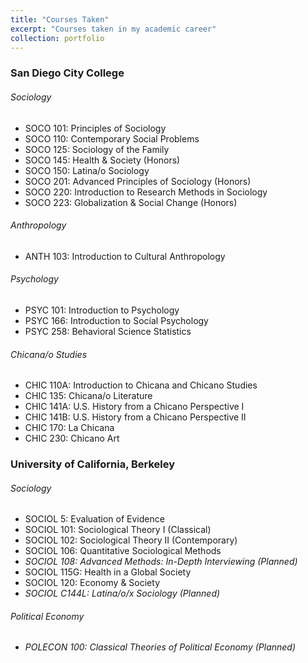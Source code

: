 ```yaml
---
title: "Courses Taken"
excerpt: "Courses taken in my academic career"
collection: portfolio
---
```


### San Diego City College
###### Sociology
- SOCO 101: Principles of Sociology
- SOCO 110: Contemporary Social Problems
- SOCO 125: Sociology of the Family
- SOCO 145: Health & Society (Honors)
- SOCO 150: Latina/o Sociology
- SOCO 201: Advanced Principles of Sociology (Honors)
- SOCO 220: Introduction to Research Methods in Sociology
- SOCO 223: Globalization & Social Change (Honors)

###### Anthropology
- ANTH 103: Introduction to Cultural Anthropology

###### Psychology
- PSYC 101: Introduction to Psychology
- PSYC 166: Introduction to Social Psychology
- PSYC 258: Behavioral Science Statistics

###### Chicana/o Studies
- CHIC 110A: Introduction to Chicana and Chicano Studies
- CHIC 135: Chicana/o Literature
- CHIC 141A: U.S. History from a Chicano Perspective I
- CHIC 141B: U.S. History from a Chicano Perspective II
- CHIC 170: La Chicana
- CHIC 230: Chicano Art

### University of California, Berkeley
###### Sociology
- SOCIOL 5: Evaluation of Evidence
- SOCIOL 101: Sociological Theory I (Classical)
- SOCIOL 102: Sociological Theory II (Contemporary)
- SOCIOL 106: Quantitative Sociological Methods
- _SOCIOL 108: Advanced Methods: In-Depth Interviewing (Planned)_
- SOCIOL 115G: Health in a Global Society
- SOCIOL 120: Economy & Society
- _SOCIOL C144L: Latina/o/x Sociology (Planned)_

###### Political Economy
- _POLECON 100: Classical Theories of Political Economy (Planned)_
